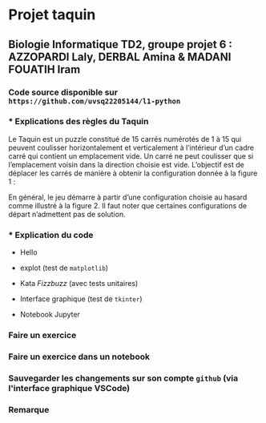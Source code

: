 # Projet taquin

## Biologie Informatique TD2, groupe projet 6 : AZZOPARDI Laly, DERBAL Amina & MADANI FOUATIH Iram


### Code source disponible sur `https://github.com/uvsq22205144/l1-python`


### * Explications des règles du Taquin
Le Taquin est un puzzle constitué de 15 carrés numérotés de 1 à 15 qui peuvent coulisser horizontalement et verticalement à l’intérieur d’un cadre carré
qui contient un emplacement vide. Un carré ne peut coulisser que si l’emplacement voisin dans la direction choisie est vide.
L’objectif est de déplacer les carrés de manière à obtenir la configuration donnée à la figure 1 : 

En général, le jeu démarre à partir d’une configuration choisie au hasard comme illustré à la figure 2. Il
faut noter que certaines configurations de départ n’admettent pas de solution. 



### * Explication du code 
* Hello

* explot (test de `matplotlib`)
  
* Kata _Fizzbuzz_ (avec tests unitaires)
 
* Interface graphique (test de `tkinter`)

* Notebook Jupyter
  

### Faire un exercice


### Faire un exercice dans un notebook


### Sauvegarder les changements sur son compte `github` (via l'interface graphique VSCode)


### Remarque

